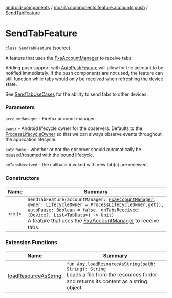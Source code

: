 [android-components](../../index.md) / [mozilla.components.feature.accounts.push](../index.md) / [SendTabFeature](./index.md)

# SendTabFeature

`class SendTabFeature` [(source)](https://github.com/mozilla-mobile/android-components/blob/master/components/feature/accounts-push/src/main/java/mozilla/components/feature/accounts/push/SendTabFeature.kt#L33)

A feature that uses the [FxaAccountManager](../../mozilla.components.service.fxa.manager/-fxa-account-manager/index.md) to receive tabs.

Adding push support with [AutoPushFeature](../../mozilla.components.feature.push/-auto-push-feature/index.md) will allow for the account to be notified immediately.
If the push components are not used, the feature can still function
while tabs would only be received when refreshing the device state.

See [SendTabUseCases](../-send-tab-use-cases/index.md) for the ability to send tabs to other devices.

### Parameters

`accountManager` - Firefox account manager.

`owner` - Android lifecycle owner for the observers. Defaults to the [ProcessLifecycleOwner](#)
so that we can always observe events throughout the application lifecycle.

`autoPause` - whether or not the observer should automatically be
paused/resumed with the bound lifecycle.

`onTabsReceived` - the callback invoked with new tab(s) are received.

### Constructors

| Name | Summary |
|---|---|
| [&lt;init&gt;](-init-.md) | `SendTabFeature(accountManager: `[`FxaAccountManager`](../../mozilla.components.service.fxa.manager/-fxa-account-manager/index.md)`, owner: LifecycleOwner = ProcessLifecycleOwner.get(), autoPause: `[`Boolean`](https://kotlinlang.org/api/latest/jvm/stdlib/kotlin/-boolean/index.html)` = false, onTabsReceived: (`[`Device`](../../mozilla.components.concept.sync/-device/index.md)`?, `[`List`](https://kotlinlang.org/api/latest/jvm/stdlib/kotlin.collections/-list/index.html)`<`[`TabData`](../../mozilla.components.concept.sync/-tab-data/index.md)`>) -> `[`Unit`](https://kotlinlang.org/api/latest/jvm/stdlib/kotlin/-unit/index.html)`)`<br>A feature that uses the [FxaAccountManager](../../mozilla.components.service.fxa.manager/-fxa-account-manager/index.md) to receive tabs. |

### Extension Functions

| Name | Summary |
|---|---|
| [loadResourceAsString](../../mozilla.components.support.test.file/kotlin.-any/load-resource-as-string.md) | `fun `[`Any`](https://kotlinlang.org/api/latest/jvm/stdlib/kotlin/-any/index.html)`.loadResourceAsString(path: `[`String`](https://kotlinlang.org/api/latest/jvm/stdlib/kotlin/-string/index.html)`): `[`String`](https://kotlinlang.org/api/latest/jvm/stdlib/kotlin/-string/index.html)<br>Loads a file from the resources folder and returns its content as a string object. |
